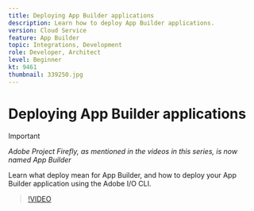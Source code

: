 ```yaml
---
title: Deploying App Builder applications
description: Learn how to deploy App Builder applications.
version: Cloud Service
feature: App Builder
topic: Integrations, Development
role: Developer, Architect
level: Beginner
kt: 9461
thumbnail: 339250.jpg
---
```


# Deploying App Builder applications

>[!IMPORTANT]
>
> _Adobe Project Firefly, as mentioned in the videos in this series, is now named App Builder_

Learn what deploy mean for App Builder, and how to deploy your App Builder application using the Adobe I/O CLI.

>[!VIDEO](https://video.tv.adobe.com/v/339250/?quality=12&learn=on)


